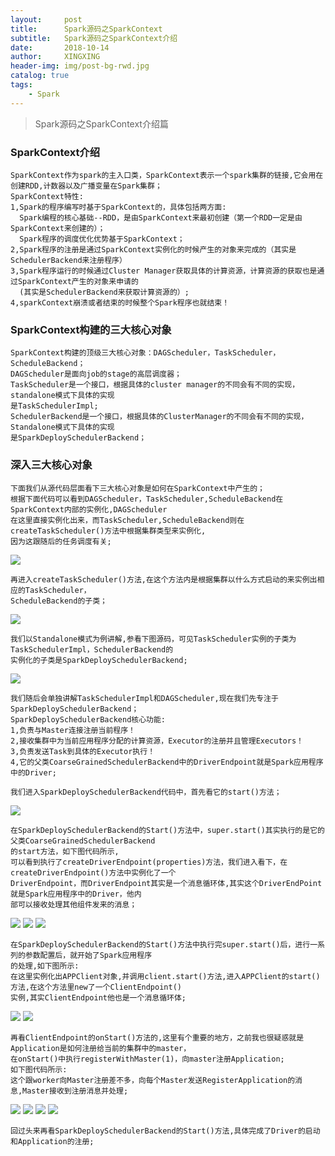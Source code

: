 ```yaml
---
layout:     post
title:      Spark源码之SparkContext
subtitle:   Spark源码之SparkContext介绍
date:       2018-10-14
author:     XINGXING
header-img: img/post-bg-rwd.jpg
catalog: true
tags:
    - Spark
---
```


>
>Spark源码之SparkContext介绍篇
> 

### SparkContext介绍
    SparkContext作为spark的主入口类，SparkContext表示一个spark集群的链接,它会用在创建RDD,计数器以及广播变量在Spark集群；
    SparkContext特性:
    1,Spark的程序编写时基于SparkContext的，具体包括两方面:
      Spark编程的核心基础--RDD，是由SparkContext来最初创建（第一个RDD一定是由SparkContext来创建的）；
      Spark程序的调度优化优势基于SparkContext；
    2,Spark程序的注册是通过SparkContext实例化的时候产生的对象来完成的（其实是SchedulerBackend来注册程序）
    3,Spark程序运行的时候通过Cluster Manager获取具体的计算资源，计算资源的获取也是通过SparkContext产生的对象来申请的
      (其实是SchedulerBackend来获取计算资源的）;
    4,sparkContext崩溃或者结束的时候整个Spark程序也就结束！
    
### SparkContext构建的三大核心对象
    SparkContext构建的顶级三大核心对象：DAGScheduler，TaskScheduler，ScheduleBackend；
    DAGScheduler是面向job的stage的高层调度器；
    TaskScheduler是一个接口，根据具体的cluster manager的不同会有不同的实现，standalone模式下具体的实现
    是TaskSchedulerImpl;
    SchedulerBackend是一个接口，根据具体的ClusterManager的不同会有不同的实现，Standalone模式下具体的实现
    是SparkDeploySchedulerBackend；

### 深入三大核心对象
    下面我们从源代码层面看下三大核心对象是如何在SparkContext中产生的；
    根据下面代码可以看到DAGScheduler，TaskScheduler,ScheduleBackend在SparkContext内部的实例化,DAGScheduler
    在这里直接实例化出来，而TaskScheduler,ScheduleBackend则在createTaskScheduler()方法中根据集群类型来实例化,
    因为这跟随后的任务调度有关;
    
![](https://ws4.sinaimg.cn/large/006tNbRwgy1fw8wtvpns2j318a0g43zg.jpg)  
  
    再进入createTaskScheduler()方法,在这个方法内是根据集群以什么方式启动的来实例出相应的TaskScheduler，
    ScheduleBackend的子类；

![](https://ws4.sinaimg.cn/large/006tNbRwgy1fw8wz0uu9lj31ho12itbb.jpg)

    我们以Standalone模式为例讲解,参看下图源码，可见TaskScheduler实例的子类为TaskSchedulerImpl，SchedulerBackend的
    实例化的子类是SparkDeploySchedulerBackend;
       
![](https://ws1.sinaimg.cn/large/006tNbRwgy1fw8x01u0foj31aa0aa3yx.jpg)    

    我们随后会单独讲解TaskSchedulerImpl和DAGScheduler,现在我们先专注于SparkDeploySchedulerBackend；
    SparkDeploySchedulerBackend核心功能:
    1,负责与Master连接注册当前程序！
	2,接收集群中为当前应用程序分配的计算资源，Executor的注册并且管理Executors！
	3,负责发送Task到具体的Executor执行！
    4,它的父类CoarseGrainedSchedulerBackend中的DriverEndpoint就是Spark应用程序中的Driver;
    
    我们进入SparkDeploySchedulerBackend代码中，首先看它的start()方法；
    
![](https://ws2.sinaimg.cn/large/006tNbRwly1fw8y7mw9ayj31j011iq5t.jpg)
    
    在SparkDeploySchedulerBackend的Start()方法中，super.start()其实执行的是它的父类CoarseGrainedSchedulerBackend
    的start方法，如下图代码所示,
    可以看到执行了createDriverEndpoint(properties)方法，我们进入看下，在createDriverEndpoint()方法中实例化了一个
    DriverEndpoint，而DriverEndpoint其实是一个消息循环体,其实这个DriverEndPoint就是Spark应用程序中的Driver，他内
    部可以接收处理其他组件发来的消息；
    
![](https://ws2.sinaimg.cn/large/006tNbRwly1fw8y9m1mvij31f80fkjs0.jpg)
![](https://ws1.sinaimg.cn/large/006tNbRwly1fw8ycr5zt5j31he04o0sw.jpg)
![](https://ws2.sinaimg.cn/large/006tNbRwly1fw8yen1zd4j31km0s440f.jpg)

    在SparkDeploySchedulerBackend的Start()方法中执行完super.start()后，进行一系列的参数配置后，就开始了Spark应用程序
    的处理,如下图所示:
    在这里实例化出APPClient对象,并调用client.start()方法,进入APPClient的start()方法,在这个方法里new了一个ClientEndpoint()
    实例,其实ClientEndpoint他也是一个消息循环体;

![](https://ws1.sinaimg.cn/large/006tNbRwly1fw8yqooo9fj31go0jkjta.jpg)
![](https://ws1.sinaimg.cn/large/006tNbRwly1fw8yw7h4hzj31fi06o0sx.jpg)

    再看ClientEndpoint的onStart()方法的,这里有个重要的地方，之前我也很疑惑就是Application是如何注册给当前的集群中的master，
    在onStart()中执行registerWithMaster(1)，向master注册Application;
    如下图代码所示:
    这个跟worker向Master注册差不多，向每个Master发送RegisterApplication的消息,Master接收到注册消息并处理;
  
![](https://ws1.sinaimg.cn/large/006tNbRwly1fw8zclo83ej31040ewq38.jpg)
![](https://ws2.sinaimg.cn/large/006tNbRwly1fw8zeie575j31i00oo75p.jpg)
![](https://ws3.sinaimg.cn/large/006tNbRwly1fw8zh6gmcwj31h00raq4g.jpg)
![](https://ws1.sinaimg.cn/large/006tNbRwgy1fw8zo23vqmj318k0j0myc.jpg)

    回过头来再看SparkDeploySchedulerBackend的Start()方法,具体完成了Driver的启动和Application的注册;
    
    
    
    
    
